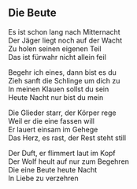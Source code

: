 ## Die Beute

Es ist schon lang nach Mitternacht  
Der Jäger liegt noch auf der Wacht  
Zu holen seinen eigenen Teil  
Das ist fürwahr nicht allein feil

Begehr ich eines, dann bist es du  
Zieh sanft die Schlinge um dich zu  
In meinen Klauen sollst du sein  
Heute Nacht nur bist du mein

Die Glieder starr, der Körper rege  
Weil er die eine fassen will  
Er lauert einsam im Gehege  
Das Herz, es rast, der Rest steht still

Der Duft, er flimmert laut im Kopf  
Der Wolf heult auf nur zum Begehren  
Die eine Beute heute Nacht  
In Liebe zu verzehren
